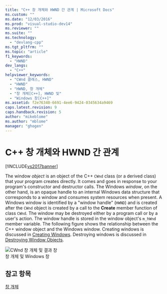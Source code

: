 ```yaml
---
title: "C++ 창 개체와 HWND 간 관계 | Microsoft Docs"
ms.custom: ""
ms.date: "12/03/2016"
ms.prod: "visual-studio-dev14"
ms.reviewer: ""
ms.suite: ""
ms.technology: 
  - "devlang-cpp"
ms.tgt_pltfrm: ""
ms.topic: "article"
f1_keywords: 
  - "HWND"
dev_langs: 
  - "C++"
helpviewer_keywords: 
  - "CWnd 클래스, HWND"
  - "HWND"
  - "HWND, 창 개체"
  - "창 개체[C++], HWND 및"
  - "Windows 창[C++]"
ms.assetid: f2e76340-6691-4ee6-9424-0345634a9469
caps.latest.revision: 9
caps.handback.revision: 5
author: "mikeblome"
ms.author: "mblome"
manager: "ghogen"
---
```

# C++ 창 개체와 HWND 간 관계
[!INCLUDE[vs2017banner](../assembler/inline/includes/vs2017banner.md)]

The window *object* is an object of the C\+\+ `CWnd` class \(or a derived class\) that your program creates directly.  It comes and goes in response to your program's constructor and destructor calls.  The Windows *window*, on the other hand, is an opaque handle to an internal Windows data structure that corresponds to a window and consumes system resources when present.  A Windows window is identified by a "window handle" \(`HWND`\) and is created after the `CWnd` object is created by a call to the **Create** member function of class `CWnd`.  The window may be destroyed either by a program call or by a user's action.  The window handle is stored in the window object's `m_hWnd` member variable.  The following figure shows the relationship between the C\+\+ window object and the Windows window.  Creating windows is discussed in [Creating Windows](../mfc/creating-windows.md).  Destroying windows is discussed in [Destroying Window Objects](../mfc/destroying-window-objects.md).  
  
 ![CWnd 창 개체 및 결과 창](../mfc/media/vc37fj1.png "vc37FJ1")  
창 개체 및 Windows 창  
  
## 참고 항목  
 [창 개체](../mfc/window-objects.md)